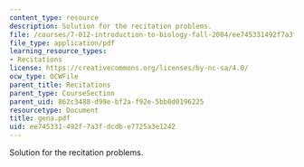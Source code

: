 ```yaml
---
content_type: resource
description: Solution for the recitation problems.
file: /courses/7-012-introduction-to-biology-fall-2004/ee745331492f7a3fdcdbe7725a3e1242_gena.pdf
file_type: application/pdf
learning_resource_types:
- Recitations
license: https://creativecommons.org/licenses/by-nc-sa/4.0/
ocw_type: OCWFile
parent_title: Recitations
parent_type: CourseSection
parent_uid: 862c3488-d99e-bf2a-f92e-5bb0d0196225
resourcetype: Document
title: gena.pdf
uid: ee745331-492f-7a3f-dcdb-e7725a3e1242
---
```

Solution for the recitation problems.